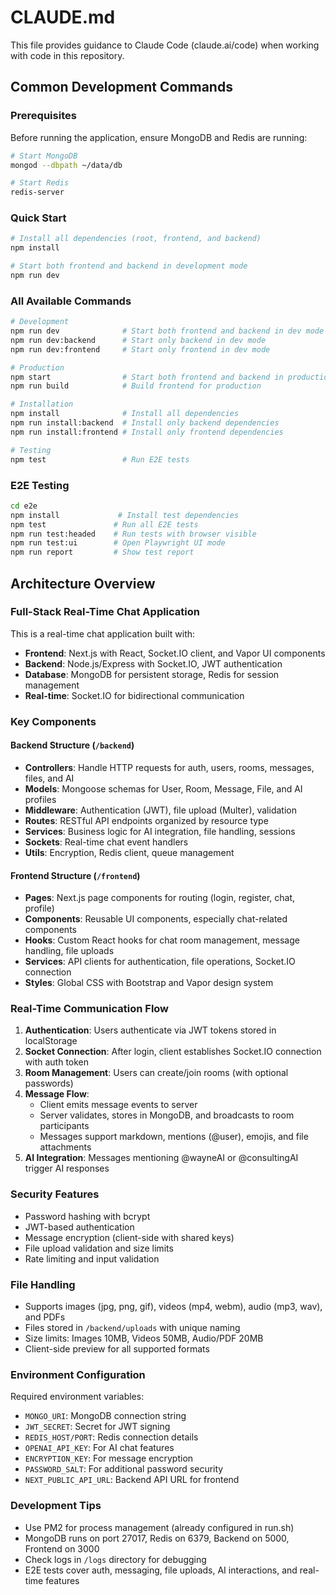 # CLAUDE.md

This file provides guidance to Claude Code (claude.ai/code) when working with code in this repository.

## Common Development Commands

### Prerequisites
Before running the application, ensure MongoDB and Redis are running:
```bash
# Start MongoDB
mongod --dbpath ~/data/db

# Start Redis
redis-server
```

### Quick Start
```bash
# Install all dependencies (root, frontend, and backend)
npm install

# Start both frontend and backend in development mode
npm run dev
```

### All Available Commands
```bash
# Development
npm run dev              # Start both frontend and backend in dev mode
npm run dev:backend      # Start only backend in dev mode
npm run dev:frontend     # Start only frontend in dev mode

# Production
npm start                # Start both frontend and backend in production
npm run build            # Build frontend for production

# Installation
npm install              # Install all dependencies
npm run install:backend  # Install only backend dependencies
npm run install:frontend # Install only frontend dependencies

# Testing
npm test                 # Run E2E tests
```

### E2E Testing
```bash
cd e2e
npm install             # Install test dependencies
npm test               # Run all E2E tests
npm run test:headed    # Run tests with browser visible
npm run test:ui        # Open Playwright UI mode
npm run report         # Show test report
```

## Architecture Overview

### Full-Stack Real-Time Chat Application

This is a real-time chat application built with:
- **Frontend**: Next.js with React, Socket.IO client, and Vapor UI components
- **Backend**: Node.js/Express with Socket.IO, JWT authentication
- **Database**: MongoDB for persistent storage, Redis for session management
- **Real-time**: Socket.IO for bidirectional communication

### Key Components

#### Backend Structure (`/backend`)
- **Controllers**: Handle HTTP requests for auth, users, rooms, messages, files, and AI
- **Models**: Mongoose schemas for User, Room, Message, File, and AI profiles
- **Middleware**: Authentication (JWT), file upload (Multer), validation
- **Routes**: RESTful API endpoints organized by resource type
- **Services**: Business logic for AI integration, file handling, sessions
- **Sockets**: Real-time chat event handlers
- **Utils**: Encryption, Redis client, queue management

#### Frontend Structure (`/frontend`)
- **Pages**: Next.js page components for routing (login, register, chat, profile)
- **Components**: Reusable UI components, especially chat-related components
- **Hooks**: Custom React hooks for chat room management, message handling, file uploads
- **Services**: API clients for authentication, file operations, Socket.IO connection
- **Styles**: Global CSS with Bootstrap and Vapor design system

### Real-Time Communication Flow

1. **Authentication**: Users authenticate via JWT tokens stored in localStorage
2. **Socket Connection**: After login, client establishes Socket.IO connection with auth token
3. **Room Management**: Users can create/join rooms (with optional passwords)
4. **Message Flow**: 
   - Client emits message events to server
   - Server validates, stores in MongoDB, and broadcasts to room participants
   - Messages support markdown, mentions (@user), emojis, and file attachments
5. **AI Integration**: Messages mentioning @wayneAI or @consultingAI trigger AI responses

### Security Features
- Password hashing with bcrypt
- JWT-based authentication
- Message encryption (client-side with shared keys)
- File upload validation and size limits
- Rate limiting and input validation

### File Handling
- Supports images (jpg, png, gif), videos (mp4, webm), audio (mp3, wav), and PDFs
- Files stored in `/backend/uploads` with unique naming
- Size limits: Images 10MB, Videos 50MB, Audio/PDF 20MB
- Client-side preview for all supported formats

### Environment Configuration
Required environment variables:
- `MONGO_URI`: MongoDB connection string
- `JWT_SECRET`: Secret for JWT signing
- `REDIS_HOST/PORT`: Redis connection details
- `OPENAI_API_KEY`: For AI chat features
- `ENCRYPTION_KEY`: For message encryption
- `PASSWORD_SALT`: For additional password security
- `NEXT_PUBLIC_API_URL`: Backend API URL for frontend

### Development Tips
- Use PM2 for process management (already configured in run.sh)
- MongoDB runs on port 27017, Redis on 6379, Backend on 5000, Frontend on 3000
- Check logs in `/logs` directory for debugging
- E2E tests cover auth, messaging, file uploads, AI interactions, and real-time features